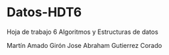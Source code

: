 # Datos-HDT6

Hoja de trabajo 6
Algoritmos y Estructuras de datos

Martín Amado Girón
Jose Abraham Gutierrez Corado
